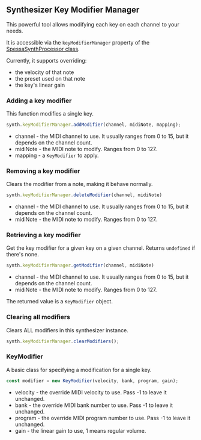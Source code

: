 ## Synthesizer Key Modifier Manager
This powerful tool allows modifying each key on each channel to your needs.

It is accessible via the `keyModifierManager` property of the [SpessaSynthProcessor class](SpessaSynthProcessor-Class.md).

Currently, it supports overriding:
- the velocity of that note
- the preset used on that note
- the key's linear gain

### Adding a key modifier

This function modifies a single key.

```js
synth.keyModifierManager.addModifier(channel, midiNote, mapping);
```

- channel - the MIDI channel to use. It usually ranges from 0 to 15, but it depends on the channel count.
- midiNote - the MIDI note to modify. Ranges from 0 to 127.
- mapping - a `KeyModifier` to apply.

### Removing a key modifier

Clears the modifier from a note, making it behave normally.

```js
synth.keyModifierManager.deleteModifier(channel, midiNote)
```

- channel - the MIDI channel to use. It usually ranges from 0 to 15, but it depends on the channel count.
- midiNote - the MIDI note to modify. Ranges from 0 to 127.

### Retrieving a key modifier

Get the key modifier for a given key on a given channel. Returns `undefined` if there's none.

```js
synth.keyModifierManager.getModifier(channel, midiNote)
```

- channel - the MIDI channel to use. It usually ranges from 0 to 15, but it depends on the channel count.
- midiNote - the MIDI note to modify. Ranges from 0 to 127.

The returned value is a `KeyModifier` object.

### Clearing all modifiers

Clears ALL modifiers in this synthesizer instance.

```js
synth.keyModifierManager.clearModifiers();
```

### KeyModifier
A basic class for specifying a modification for a single key.

```js
const modifier = new KeyModifier(velocity, bank, program, gain);
```
- velocity - the override MIDI velocity to use. Pass -1 to leave it unchanged.
- bank - the override MIDI bank number to use. Pass -1 to leave it unchanged.
- program - the override MIDI program number to use. Pass -1 to leave it unchanged.
- gain - the linear gain to use, 1 means regular volume.